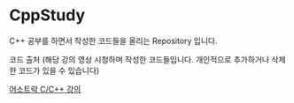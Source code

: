 # CppStudy
C++ 공부를 하면서 작성한 코드들을 올리는 Repository 입니다.




코드 출처 (해당 강의 영상 시청하며 작성한 코드들입니다. 개인적으로 추가하거나 삭제한 코드가 있을 수 있습니다)

[어소트락 C/C++ 강의](https://www.youtube.com/watch?v=WZLkdz277DA&list=PL4SIC1d_ab-b4zy_3FDRIiohszShOZ0PK)
